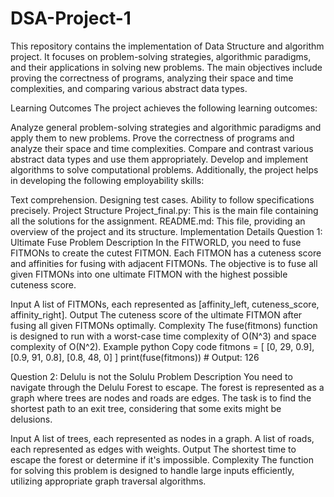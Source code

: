 # DSA-Project-1
This repository contains the implementation of Data Structure and algorithm project. It focuses on problem-solving strategies, algorithmic paradigms, and their applications in solving new problems. The main objectives include proving the correctness of programs, analyzing their space and time complexities, and comparing various abstract data types.

Learning Outcomes
The project achieves the following learning outcomes:

Analyze general problem-solving strategies and algorithmic paradigms and apply them to new problems.
Prove the correctness of programs and analyze their space and time complexities.
Compare and contrast various abstract data types and use them appropriately.
Develop and implement algorithms to solve computational problems.
Additionally, the project helps in developing the following employability skills:

Text comprehension.
Designing test cases.
Ability to follow specifications precisely.
Project Structure
Project_final.py: This is the main file containing all the solutions for the assignment.
README.md: This file, providing an overview of the project and its structure.
Implementation Details
Question 1: Ultimate Fuse
Problem Description
In the FITWORLD, you need to fuse FITMONs to create the cutest FITMON. Each FITMON has a cuteness score and affinities for fusing with adjacent FITMONs. The objective is to fuse all given FITMONs into one ultimate FITMON with the highest possible cuteness score.

Input
A list of FITMONs, each represented as [affinity_left, cuteness_score, affinity_right].
Output
The cuteness score of the ultimate FITMON after fusing all given FITMONs optimally.
Complexity
The fuse(fitmons) function is designed to run with a worst-case time complexity of O(N^3) and space complexity of O(N^2).
Example
python
Copy code
fitmons = [
    [0, 29, 0.9],
    [0.9, 91, 0.8],
    [0.8, 48, 0]
]
print(fuse(fitmons))  # Output: 126

Question 2: Delulu is not the Solulu
Problem Description
You need to navigate through the Delulu Forest to escape. The forest is represented as a graph where trees are nodes and roads are edges. The task is to find the shortest path to an exit tree, considering that some exits might be delusions.

Input
A list of trees, each represented as nodes in a graph.
A list of roads, each represented as edges with weights.
Output
The shortest time to escape the forest or determine if it's impossible.
Complexity
The function for solving this problem is designed to handle large inputs efficiently, utilizing appropriate graph traversal algorithms.
